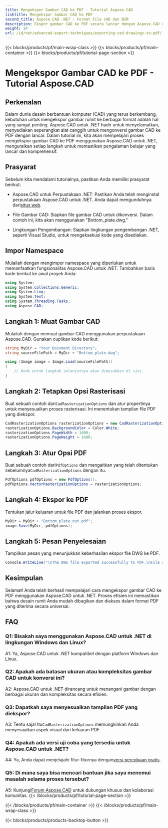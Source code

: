 ```yaml
---
title: Mengekspor Gambar CAD ke PDF - Tutorial Aspose.CAD
linktitle: Mengekspor Gambar CAD ke PDF
second_title: Aspose.CAD .NET - Format File CAD dan BIM
description: Ekspor gambar CAD ke PDF secara lancar dengan Aspose.CAD untuk .NET. Ikuti panduan langkah demi langkah kami untuk konversi yang efisien.
weight: 14
url: /id/net/advanced-export-techniques/exporting-cad-drawings-to-pdf/
---
```


{{< blocks/products/pf/main-wrap-class >}}
{{< blocks/products/pf/main-container >}}
{{< blocks/products/pf/tutorial-page-section >}}

# Mengekspor Gambar CAD ke PDF - Tutorial Aspose.CAD

## Perkenalan

Dalam dunia desain berbantuan komputer (CAD) yang terus berkembang, kebutuhan untuk mengekspor gambar rumit ke berbagai format adalah hal yang sangat penting. Aspose.CAD untuk .NET hadir untuk menyelamatkan, menyediakan seperangkat alat canggih untuk mengonversi gambar CAD ke PDF dengan lancar. Dalam tutorial ini, kita akan mempelajari proses mengekspor gambar CAD ke PDF menggunakan Aspose.CAD untuk .NET, menguraikan setiap langkah untuk memastikan pengalaman belajar yang lancar dan komprehensif.

## Prasyarat

Sebelum kita mendalami tutorialnya, pastikan Anda memiliki prasyarat berikut:

-  Aspose.CAD untuk Perpustakaan .NET: Pastikan Anda telah menginstal perpustakaan Aspose.CAD untuk .NET. Anda dapat mengunduhnya dari[situs web](https://releases.aspose.com/cad/net/).

- File Gambar CAD: Siapkan file gambar CAD untuk dikonversi. Dalam contoh ini, kita akan menggunakan "Bottom_plate.dwg."

- Lingkungan Pengembangan: Siapkan lingkungan pengembangan .NET, seperti Visual Studio, untuk mengeksekusi kode yang disediakan.

## Impor Namespace

Mulailah dengan mengimpor namespace yang diperlukan untuk memanfaatkan fungsionalitas Aspose.CAD untuk .NET. Tambahkan baris kode berikut ke awal proyek Anda:

```csharp
using System;
using System.Collections.Generic;
using System.Linq;
using System.Text;
using System.Threading.Tasks;
using Aspose.CAD;
```

## Langkah 1: Muat Gambar CAD

Mulailah dengan memuat gambar CAD menggunakan perpustakaan Aspose.CAD. Gunakan cuplikan kode berikut:

```csharp
string MyDir = "Your Document Directory";
string sourceFilePath = MyDir + "Bottom_plate.dwg";

using (Image image = Image.Load(sourceFilePath))
{
    // Kode untuk langkah selanjutnya akan dimasukkan di sini.
}
```

## Langkah 2: Tetapkan Opsi Rasterisasi

 Buat sebuah contoh dari`CadRasterizationOptions` dan atur propertinya untuk menyesuaikan proses rasterisasi. Ini menentukan tampilan file PDF yang diekspor.

```csharp
CadRasterizationOptions rasterizationOptions = new CadRasterizationOptions();
rasterizationOptions.BackgroundColor = Color.White;
rasterizationOptions.PageWidth = 1600;
rasterizationOptions.PageHeight = 1600;
```

## Langkah 3: Atur Opsi PDF

 Buat sebuah contoh dari`PdfOptions` dan mengaitkan yang telah ditentukan sebelumnya`CadRasterizationOptions` dengan itu.

```csharp
PdfOptions pdfOptions = new PdfOptions();
pdfOptions.VectorRasterizationOptions = rasterizationOptions;
```

## Langkah 4: Ekspor ke PDF

Tentukan jalur keluaran untuk file PDF dan jalankan proses ekspor.

```csharp
MyDir = MyDir + "Bottom_plate_out.pdf";
image.Save(MyDir, pdfOptions);
```

## Langkah 5: Pesan Penyelesaian

Tampilkan pesan yang menunjukkan keberhasilan ekspor file DWG ke PDF.

```csharp
Console.WriteLine("\nThe DWG file exported successfully to PDF.\nFile saved at " + MyDir);
```

## Kesimpulan

Selamat! Anda telah berhasil mempelajari cara mengekspor gambar CAD ke PDF menggunakan Aspose.CAD untuk .NET. Proses efisien ini memastikan bahwa desain rumit Anda mudah dibagikan dan diakses dalam format PDF yang diterima secara universal.

## FAQ

### Q1: Bisakah saya menggunakan Aspose.CAD untuk .NET di lingkungan Windows dan Linux?

A1: Ya, Aspose.CAD untuk .NET kompatibel dengan platform Windows dan Linux.

### Q2: Apakah ada batasan ukuran atau kompleksitas gambar CAD untuk konversi ini?

A2: Aspose.CAD untuk .NET dirancang untuk menangani gambar dengan berbagai ukuran dan kompleksitas secara efisien.

### Q3: Dapatkah saya menyesuaikan tampilan PDF yang diekspor?

 A3: Tentu saja! Itu`CadRasterizationOptions` memungkinkan Anda menyesuaikan aspek visual dari keluaran PDF.

### Q4: Apakah ada versi uji coba yang tersedia untuk Aspose.CAD untuk .NET?

 A4: Ya, Anda dapat menjelajahi fitur-fiturnya dengan[versi percobaan gratis](https://releases.aspose.com/).

### Q5: Di mana saya bisa mencari bantuan jika saya menemui masalah selama proses tersebut?

A5: Kunjungi[Forum Aspose.CAD](https://forum.aspose.com/c/cad/19) untuk dukungan khusus dan kolaborasi komunitas.
{{< /blocks/products/pf/tutorial-page-section >}}

{{< /blocks/products/pf/main-container >}}
{{< /blocks/products/pf/main-wrap-class >}}

{{< blocks/products/products-backtop-button >}}
